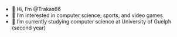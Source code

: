- 👋 Hi, I’m @Trakas66
- 👀 I’m interested in computer science, sports, and video games
- 🌱 I’m currently studying computer science at University of Guelph (second year)
